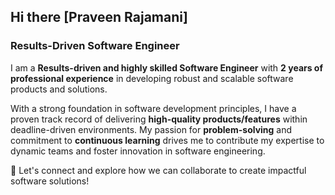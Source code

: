 ## Hi there [Praveen Rajamani]

### Results-Driven Software Engineer

I am a **Results-driven and highly skilled Software Engineer** with **2 years of professional experience** in developing robust and scalable software products and solutions. 

With a strong foundation in software development principles, I have a proven track record of delivering **high-quality products/features** within deadline-driven environments. My passion for **problem-solving** and commitment to **continuous learning** drives me to contribute my expertise to dynamic teams and foster innovation in software engineering.

🚀 Let's connect and explore how we can collaborate to create impactful software solutions!

<!--
**Praveen10/Praveen10** is a ✨ _special_ ✨ repository because its `README.md` (this file) appears on your GitHub profile.

Here are some ideas to get you started:

- 🔭 I’m currently working on ...
- 🌱 I’m currently learning ...
- 👯 I’m looking to collaborate on ...
- 🤔 I’m looking for help with ...
- 💬 Ask me about ...
- 📫 How to reach me: ...
- 😄 Pronouns: ...
- ⚡ Fun fact: ...
-->
